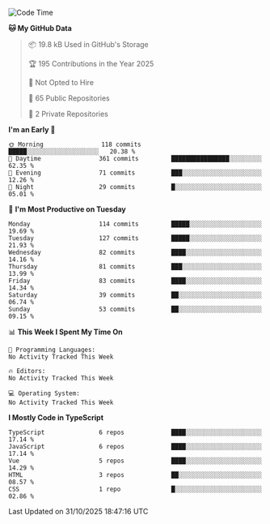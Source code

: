 <!--START_SECTION:waka-->
![Code Time](http://img.shields.io/badge/Code%20Time-1%2C484%20hrs%2047%20mins-blue)

**🐱 My GitHub Data** 

> 📦 19.8 kB Used in GitHub's Storage 
 > 
> 🏆 195 Contributions in the Year 2025
 > 
> 🚫 Not Opted to Hire
 > 
> 📜 65 Public Repositories 
 > 
> 🔑 2 Private Repositories 
 > 
**I'm an Early 🐤** 

```text
🌞 Morning                118 commits         █████░░░░░░░░░░░░░░░░░░░░   20.38 % 
🌆 Daytime                361 commits         ████████████████░░░░░░░░░   62.35 % 
🌃 Evening                71 commits          ███░░░░░░░░░░░░░░░░░░░░░░   12.26 % 
🌙 Night                  29 commits          █░░░░░░░░░░░░░░░░░░░░░░░░   05.01 % 
```
📅 **I'm Most Productive on Tuesday** 

```text
Monday                   114 commits         █████░░░░░░░░░░░░░░░░░░░░   19.69 % 
Tuesday                  127 commits         █████░░░░░░░░░░░░░░░░░░░░   21.93 % 
Wednesday                82 commits          ████░░░░░░░░░░░░░░░░░░░░░   14.16 % 
Thursday                 81 commits          ███░░░░░░░░░░░░░░░░░░░░░░   13.99 % 
Friday                   83 commits          ████░░░░░░░░░░░░░░░░░░░░░   14.34 % 
Saturday                 39 commits          ██░░░░░░░░░░░░░░░░░░░░░░░   06.74 % 
Sunday                   53 commits          ██░░░░░░░░░░░░░░░░░░░░░░░   09.15 % 
```


📊 **This Week I Spent My Time On** 

```text
💬 Programming Languages: 
No Activity Tracked This Week

🔥 Editors: 
No Activity Tracked This Week

💻 Operating System: 
No Activity Tracked This Week
```

**I Mostly Code in TypeScript** 

```text
TypeScript               6 repos             ████░░░░░░░░░░░░░░░░░░░░░   17.14 % 
JavaScript               6 repos             ████░░░░░░░░░░░░░░░░░░░░░   17.14 % 
Vue                      5 repos             ████░░░░░░░░░░░░░░░░░░░░░   14.29 % 
HTML                     3 repos             ██░░░░░░░░░░░░░░░░░░░░░░░   08.57 % 
CSS                      1 repo              █░░░░░░░░░░░░░░░░░░░░░░░░   02.86 % 
```




 Last Updated on 31/10/2025 18:47:16 UTC
<!--END_SECTION:waka-->
